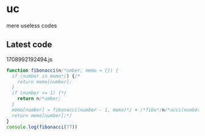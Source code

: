 # uc
mere useless codes

## Latest code
<!-- current -->
1708992192494.js
```javascript
function fibonacci(n/*umber, memo = {}) {
  if (number in memo*/) {/*
    return memo[number];
  }
  if (number <= 1) {*/
    return n/*umber;
  }
  memo[number] = fibonacci(number - 1, memo)*/ + /*fibo*/n/*acci(number*/ - 2/*, memo);
  return memo[number];*/
}
console.log(fibonacci(77))
```
<!-- /current -->